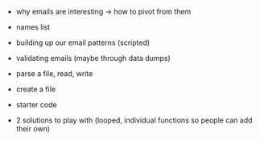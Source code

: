 - why emails are interesting -> how to pivot from them

- names list
- building up our email patterns (scripted)
- validating emails (maybe through data dumps)

- parse a file, read, write
- create a file

- starter code
- 2 solutions to play with (looped, individual functions so people can add their own)